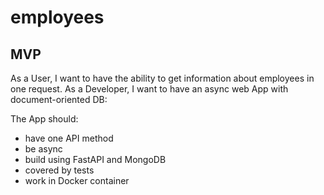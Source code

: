 # employees

## MVP

As a User, I want to have the ability to get information about employees in one request. As a Developer, I want to have an async web App with document-oriented DB:

The App should:
* have one API method
* be async
* build using FastAPI and MongoDB
* covered by tests
* work in Docker container
